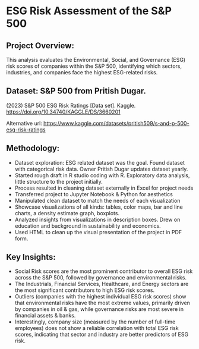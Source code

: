 # ESG Risk Assessment of the S&P 500

## Project Overview: 
This analysis evaluates the Environmental, Social, and Governance (ESG) risk scores of companies within the S&P 500, identifying which sectors, industries, and companies face the highest ESG-related risks. 


## Dataset: S&P 500 from Pritish Dugar. 
(2023) S&P 500 ESG Risk Ratings [Data set]. Kaggle. https://doi.org/10.34740/KAGGLE/DS/3660201

Alternative url: https://www.kaggle.com/datasets/pritish509/s-and-p-500-esg-risk-ratings

## Methodology:
- Dataset exploration: ESG related dataset was the goal. Found dataset with categorical risk data. Owner Pritish Dugar updates dataset yearly. 
- Started rough draft in R studio coding with R. Exploratory data analysis, little structure to the project initially. 
- Process resulted in cleaning dataset externally in Excel for project needs
- Transferred project to Jupyter Notebook & Python for aesthetics
- Manipulated clean dataset to match the needs of each visualization
- Showcase visualizations of all kinds: tables, color maps, bar and line charts, a density estimate graph, boxplots.
- Analyzed insights from visualizations in description boxes. Drew on education and background in sustainability and economics.
- Used HTML to clean up the visual presentation of the project in PDF form.


## Key Insights:
- Social Risk scores are the most prominent contributor to overall ESG risk across the S&P 500, followed by governance and environmental risks.
- The Industrials, Financial Services, Healthcare, and Energy sectors are the most significant contributors to high ESG risk scores.
- Outliers (companies with the highest individual ESG risk scores) show that environmental risks have the most extreme values, primarily driven by companies in oil & gas, while governance risks are most severe in financial assets & banks.
- Interestingly, company size (measured by the number of full-time employees) does not show a reliable correlation with total ESG risk scores, indicating that sector and industry are better predictors of ESG risk.

